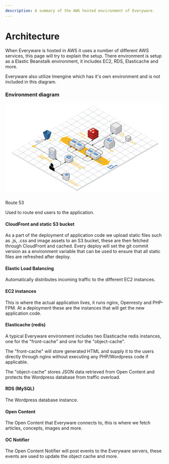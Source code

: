 ```yaml
---
description: A summary of the AWS hosted environment of Everyware.
---
```


# Architecture

When Everyware is hosted in AWS it uses a number of different AWS services, this page will try to explain the setup. There environment is setup as a Elastic Beanstalk environment, it includes EC2, RDS, Elasticache and more.

Everyware also utilize Imengine which has it's own environment and is not included in this diagram.

### Environment diagram

![](.gitbook/assets/everyware-example2.png)

#### 
Route 53

Used to route end users to the application.

#### CloudFront and static S3 bucket

As a part of the deployment of application code we upload static files such as .js, .css and image assets to an S3 bucket, these are then fetched through CloudFront and cached. Every deploy will set the git commit version as a environment variable that can be used to ensure that all static files are refreshed after deploy.

#### Elastic Load Balancing

Automatically distributes incoming traffic to the different EC2 instances.

#### EC2 instances

This is where the actual application lives, it runs nginx, Openresty and PHP-FPM. At a deployment these are the instances that will get the new application code.

#### Elasticache \(redis\)

A typical Everyware environment includes two Elasticache redis instances, one for the "front-cache" and one for the "object-cache". 

The "front-cache" will store generated HTML and supply it to the users directly through nginx without executing any PHP/Wordpress code if applicable. 

The "object-cache" stores JSON data retrieved from Open Content and protects the Wordpress database from traffic overload.

#### RDS \(MySQL\)

The Wordpress database instance.

#### Open Content

The Open Content that Everyware connects to, this is where we fetch articles, concepts, images and more.

#### OC Notifier

The Open Content Notifier will post events to the Everyware servers, these events are used to update the object cache and more.

